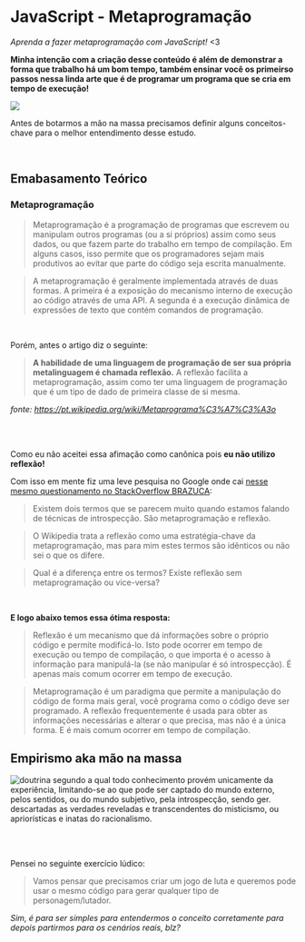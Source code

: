 # JavaScript - Metaprogramação
*Aprenda a fazer metaprogramação com JavaScript!* &lt;3


**Minha intenção com a criação desse conteúdo é além de demonstrar a forma que trabalho há um bom tempo, também ensinar você os primeirso passos nessa linda arte que é de programar um programa que se cria em tempo de execução!**

![](http://i0.kym-cdn.com/photos/images/original/000/754/474/e32.jpg)


Antes de botarmos a mão na massa precisamos definir alguns conceitos-chave para o melhor entendimento desse estudo.

<br> 
 
## Emabasamento Teórico

### Metaprogramação

> Metaprogramação é a programação de programas que escrevem ou manipulam outros programas (ou a si próprios) assim como seus dados, ou que fazem parte do trabalho em tempo de compilação. Em alguns casos, isso permite que os programadores sejam mais produtivos ao evitar que parte do código seja escrita manualmente.



> A metaprogramação é geralmente implementada através de duas formas. A primeira é a exposição do mecanismo interno de execução ao código através de uma API. A segunda é a execução dinâmica de expressões de texto que contém comandos de programação.

<br>

Porém, antes o artigo diz o seguinte:

> **A habilidade de uma linguagem de programação de ser sua própria metalinguagem é chamada reflexão.** A reflexão facilita a metaprogramação, assim como ter uma linguagem de programação que é um tipo de dado de primeira classe de si mesma.


*fonte: https://pt.wikipedia.org/wiki/Metaprograma%C3%A7%C3%A3o*


<br>

<br>

Como eu não aceitei essa afimação como canônica pois **eu não utilizo reflexão!**

Com isso em mente fiz uma leve pesquisa no Google onde cai [nesse mesmo questionamento no StackOverflow BRAZUCA](https://pt.stackoverflow.com/questions/276112/qual-%C3%A9-a-diferen%C3%A7a-entre-metaprograma%C3%A7%C3%A3o-e-reflex%C3%A3o):


> Existem dois termos que se parecem muito quando estamos falando de técnicas de introspecção. São metaprogramação e reflexão.

>O Wikipedia trata a reflexão como uma estratégia-chave da metaprogramação, mas para mim estes termos são idênticos ou não sei o que os difere.

> Qual é a diferença entre os termos? Existe reflexão sem metaprogramação ou vice-versa?

<br>

**E logo abaixo temos essa ótima resposta:**

> Reflexão é um mecanismo que dá informações sobre o próprio código e permite modificá-lo. Isto pode ocorrer em tempo de execução ou tempo de compilação, o que importa é o acesso à informação para manipulá-la (se não manipular é só introspecção). É apenas mais comum ocorrer em tempo de execução.

> Metaprogramação é um paradigma que permite a manipulação do código de forma mais geral, você programa como o código deve ser programado. A reflexão frequentemente é usada para obter as informações necessárias e alterar o que precisa, mas não é a única forma. E é mais comum ocorrer em tempo de compilação.



## Empirismo aka mão na massa

![doutrina segundo a qual todo conhecimento provém unicamente da experiência, limitando-se ao que pode ser captado do mundo externo, pelos sentidos, ou do mundo subjetivo, pela introspecção, sendo ger. descartadas as verdades reveladas e transcendentes do misticismo, ou apriorísticas e inatas do racionalismo.
](https://i.imgur.com/vXWGUZP.png)

<br>
<br>

Pensei no seguinte exercício lúdico:

> Vamos pensar que precisamos criar um jogo de luta e queremos pode usar o mesmo código para gerar qualquer tipo de personagem/lutador.


*Sim, é para ser simples para entendermos o conceito corretamente para depois partirmos para os cenários reais, blz?*